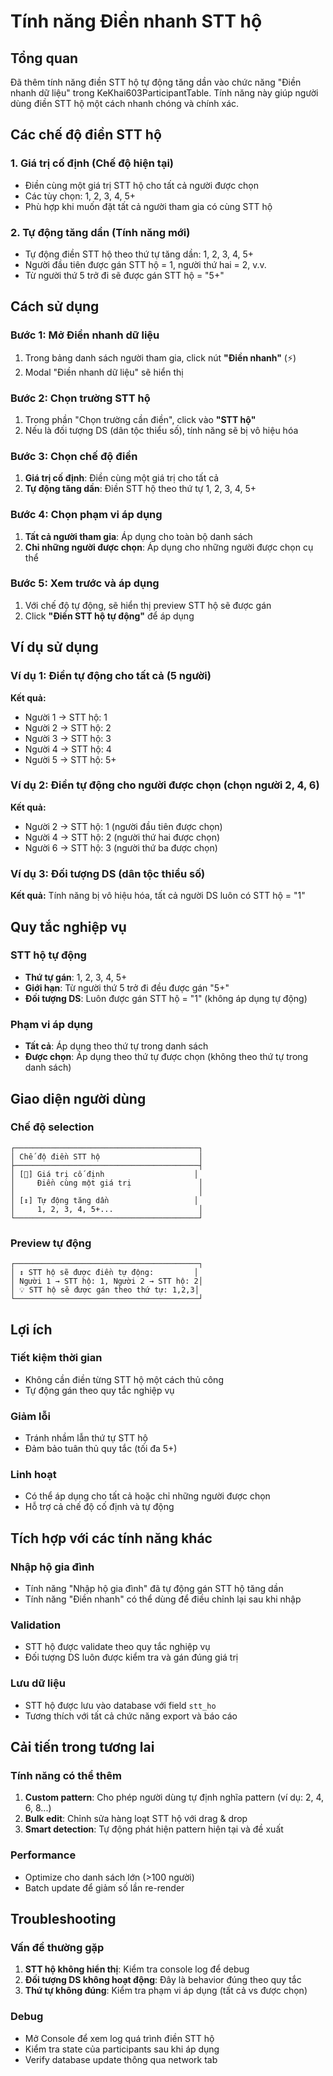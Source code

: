 # Tính năng Điền nhanh STT hộ

## Tổng quan
Đã thêm tính năng điền STT hộ tự động tăng dần vào chức năng "Điền nhanh dữ liệu" trong KeKhai603ParticipantTable. Tính năng này giúp người dùng điền STT hộ một cách nhanh chóng và chính xác.

## Các chế độ điền STT hộ

### 1. **Giá trị cố định** (Chế độ hiện tại)
- Điền cùng một giá trị STT hộ cho tất cả người được chọn
- Các tùy chọn: 1, 2, 3, 4, 5+
- Phù hợp khi muốn đặt tất cả người tham gia có cùng STT hộ

### 2. **Tự động tăng dần** (Tính năng mới)
- Tự động điền STT hộ theo thứ tự tăng dần: 1, 2, 3, 4, 5+
- Người đầu tiên được gán STT hộ = 1, người thứ hai = 2, v.v.
- Từ người thứ 5 trở đi sẽ được gán STT hộ = "5+"

## Cách sử dụng

### Bước 1: Mở Điền nhanh dữ liệu
1. Trong bảng danh sách người tham gia, click nút **"Điền nhanh"** (⚡)
2. Modal "Điền nhanh dữ liệu" sẽ hiển thị

### Bước 2: Chọn trường STT hộ
1. Trong phần "Chọn trường cần điền", click vào **"STT hộ"**
2. Nếu là đối tượng DS (dân tộc thiểu số), tính năng sẽ bị vô hiệu hóa

### Bước 3: Chọn chế độ điền
1. **Giá trị cố định**: Điền cùng một giá trị cho tất cả
2. **Tự động tăng dần**: Điền STT hộ theo thứ tự 1, 2, 3, 4, 5+

### Bước 4: Chọn phạm vi áp dụng
1. **Tất cả người tham gia**: Áp dụng cho toàn bộ danh sách
2. **Chỉ những người được chọn**: Áp dụng cho những người được chọn cụ thể

### Bước 5: Xem trước và áp dụng
1. Với chế độ tự động, sẽ hiển thị preview STT hộ sẽ được gán
2. Click **"Điền STT hộ tự động"** để áp dụng

## Ví dụ sử dụng

### Ví dụ 1: Điền tự động cho tất cả (5 người)
**Kết quả:**
- Người 1 → STT hộ: 1
- Người 2 → STT hộ: 2  
- Người 3 → STT hộ: 3
- Người 4 → STT hộ: 4
- Người 5 → STT hộ: 5+

### Ví dụ 2: Điền tự động cho người được chọn (chọn người 2, 4, 6)
**Kết quả:**
- Người 2 → STT hộ: 1 (người đầu tiên được chọn)
- Người 4 → STT hộ: 2 (người thứ hai được chọn)
- Người 6 → STT hộ: 3 (người thứ ba được chọn)

### Ví dụ 3: Đối tượng DS (dân tộc thiểu số)
**Kết quả:** Tính năng bị vô hiệu hóa, tất cả người DS luôn có STT hộ = "1"

## Quy tắc nghiệp vụ

### STT hộ tự động
- **Thứ tự gán**: 1, 2, 3, 4, 5+
- **Giới hạn**: Từ người thứ 5 trở đi đều được gán "5+"
- **Đối tượng DS**: Luôn được gán STT hộ = "1" (không áp dụng tự động)

### Phạm vi áp dụng
- **Tất cả**: Áp dụng theo thứ tự trong danh sách
- **Được chọn**: Áp dụng theo thứ tự được chọn (không theo thứ tự trong danh sách)

## Giao diện người dùng

### Chế độ selection
```
┌─────────────────────────────────────────┐
│ Chế độ điền STT hộ                      │
├─────────────────────────────────────────┤
│ [👥] Giá trị cố định                    │
│     Điền cùng một giá trị               │
│                                         │
│ [↕️] Tự động tăng dần                   │
│     1, 2, 3, 4, 5+...                   │
└─────────────────────────────────────────┘
```

### Preview tự động
```
┌─────────────────────────────────────────┐
│ ↕️ STT hộ sẽ được điền tự động:         │
│ Người 1 → STT hộ: 1, Người 2 → STT hộ: 2│
│ 💡 STT hộ sẽ được gán theo thứ tự: 1,2,3│
└─────────────────────────────────────────┘
```

## Lợi ích

### Tiết kiệm thời gian
- Không cần điền từng STT hộ một cách thủ công
- Tự động gán theo quy tắc nghiệp vụ

### Giảm lỗi
- Tránh nhầm lẫn thứ tự STT hộ
- Đảm bảo tuân thủ quy tắc (tối đa 5+)

### Linh hoạt
- Có thể áp dụng cho tất cả hoặc chỉ những người được chọn
- Hỗ trợ cả chế độ cố định và tự động

## Tích hợp với các tính năng khác

### Nhập hộ gia đình
- Tính năng "Nhập hộ gia đình" đã tự động gán STT hộ tăng dần
- Tính năng "Điền nhanh" có thể dùng để điều chỉnh lại sau khi nhập

### Validation
- STT hộ được validate theo quy tắc nghiệp vụ
- Đối tượng DS luôn được kiểm tra và gán đúng giá trị

### Lưu dữ liệu
- STT hộ được lưu vào database với field `stt_ho`
- Tương thích với tất cả chức năng export và báo cáo

## Cải tiến trong tương lai

### Tính năng có thể thêm
1. **Custom pattern**: Cho phép người dùng tự định nghĩa pattern (ví dụ: 2, 4, 6, 8...)
2. **Bulk edit**: Chỉnh sửa hàng loạt STT hộ với drag & drop
3. **Smart detection**: Tự động phát hiện pattern hiện tại và đề xuất

### Performance
- Optimize cho danh sách lớn (>100 người)
- Batch update để giảm số lần re-render

## Troubleshooting

### Vấn đề thường gặp
1. **STT hộ không hiển thị**: Kiểm tra console log để debug
2. **Đối tượng DS không hoạt động**: Đây là behavior đúng theo quy tắc
3. **Thứ tự không đúng**: Kiểm tra phạm vi áp dụng (tất cả vs được chọn)

### Debug
- Mở Console để xem log quá trình điền STT hộ
- Kiểm tra state của participants sau khi áp dụng
- Verify database update thông qua network tab
